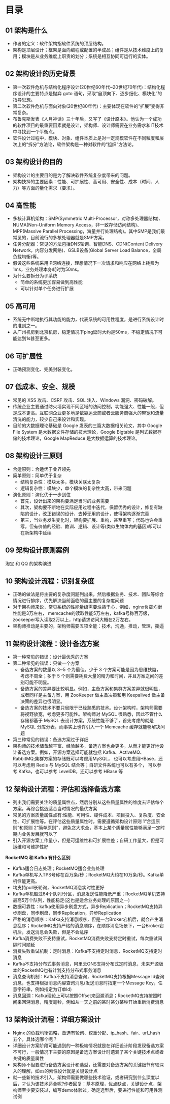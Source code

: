 <!-- toc -->

# 目录
## 01 架构是什么
- 作者的定义：软件架构指软件系统的顶层结构。
- 架构是顶层设计；框架是面向编程或配置的半成品；组件是从技术维度上的复用；模块是从业务维度上职责的划分；系统是相互协同可运行的实体。

## 02 架构设计的历史背景
- 第一次软件危机与结构化程序设计(20世纪60年代~20世纪70年代)：结构化程序设计的主要特点是抛弃 goto 语句，采取“自顶向下、逐步细化、模块化”的指导思想。
- 第二次软件危机与面向对象(20世纪80年代)：主要体现在软件的“扩展”变得非常复杂。
- 布鲁克斯发表《人月神话》三十年后，又写了《设计原本》。他认为一个成功的软件项目的最重要因素就是设计，架构师、设计师需要在业务需求和IT技术中寻找到一个平衡点。 
- 软件设计过程中，模块、对象、组件本质上是对一定规模软件在不同粒度和层次上的“拆分”方法论，软件架构是一种对软件的“组织”方法论。

## 03 架构设计的目的
- 架构设计的主要目的是为了解决软件系统复杂度带来的问题。
- 架构抉择的主要因素：性能、可扩展性、高可用、安全性、成本（时间、人力）等方面的量化需求（要求）。

## 04 高性能
- 多核计算机架构：SMP(Symmetric Multi-Processor，对称多处理器结构)、NUMA(Non-Uniform Memory Access，非一致存储访问结构)、MPP(Massive Parallel Processing，海量并行处理结构)。其中SMP是我们最常见的，目前流行的多核处理器就是SMP方案。
- 任务分配器：常见的方法包括DNS轮询、智能DNS、CDN(Content Delivery Network，内容分发网络)、GSLB设备(Global Server Load Balance，全局负载均衡)等。
- 假设这些系统采用IP网络连接，理想情况下一次请求和响应在网络上耗费为1ms，业务处理本身耗时为50ms。
- 为什么要拆分为子系统
  - 简单的系统更加容易做到高性能
  - 可以针对单个任务进行扩展

## 05 高可用
- 系统无中断地执行其功能的能力，代表系统的可用性程度，是进行系统设计时的准则之一。
- 从广州机房到北京机房，稳定情况下ping延时大约是50ms，不稳定情况下可能达到1s甚至更多。

## 06 可扩展性
- 正确预测变化、完美封装变化。

## 07 低成本、安全、规模
- 常见的 XSS 攻击、CSRF 攻击、SQL 注入、Windows 漏洞、密码破解。
- 传统企业主要通过防火墙实现不同区域的访问控制，功能强大、性能一般，但是成本更高。互联网企业更多地是依靠运营商或者云服务商强大的带宽和流量清洗的能力，较少自己来设计和实现。
- 目前的大数据理论基础是 Google 发表的三篇大数据相关论文，其中 Google File System 是大数据文件存储的技术理论，Google Bigtable 是列式数据存储的技术理论，Google MapReduce 是大数据运算的技术理论。

## 08 架构设计三原则
- 合适原则：合适优于业界领先
- 简单原则：简单优于复杂
  - 结构复杂性：模块太多，模块关联太复杂
  - 逻辑复杂性：模块少，单个模块的复杂性太高，带来问题
- 演化原则：演化优于一步到位
  - 首先，设计出来的架构要满足当时的业务需要
  - 其次，架构要不断地在实际应用过程中迭代，保留优秀的设计，修复有缺陷的设计，改正错误的设计，去掉无用的设计，使得架构逐渐完善
  - 第三，当业务发生变化时，架构要扩展、重构，甚至重写；代码也许会重写，但有价值的经验、教训、逻辑、设计等(类似生物体内的基因)却可以在新架构中延续

## 09 架构设计原则案例
淘宝 和 QQ 的架构演进

## 10 架构设计流程：识别复杂度
- 正确的做法是将主要的复杂度问题列出来，然后根据业务、技术、团队等综合情况进行排序，优先解决当前面临的最主要的复杂度问题
- 对于架构师来说，常见系统的性能量级需要烂熟于心，例如，nginx负载均衡性能是3万左右， memcache的读取性能5万左右，kafka号称百万级，zookeeper写入读取2万以上，http请求访问大概在2万左右。
- 架构师推动是主要的，架构师需要五项全能：技术，沟通，推动，管理，撕逼

## 11 架构设计流程：设计备选方案
- 第一种常见的错误：设计最优秀的方案
- 第二种常见的错误：只做一个方案
  - 备选方案的数量以 3~5 个为最佳。少于 3 个方案可能是因为思维狭隘，考虑不周全；多于 5 个则需要耗费大量的精力和时间，并且方案之间的差别可能不明显。
  - 备选方案的差异要比较明显。例如，主备方案和集群方案差异就很明显，或者同样是主备方案，用 ZooKeeper 做主备决策和用 Keepalived 做主备决策的差异也很明显。
  - 备选方案的技术不要只局限于已经熟悉的技术。设计架构时，架构师需要将视野放宽，考虑更多可能性。架构师对 MySQL 很熟悉，因此不管什么存储都基于 MySQL 去设计方案，系统性能不够了，首先考虑的就是 MySQL 分库分表，而事实上也许引入一个 Memcache 缓存就能够解决问题
- 第三种常见的错误：备选方案过于详细
- 架构师的技术储备越丰富、经验越多，备选方案也会更多，从而才能更好地设计备选方案。例如，开源方案选择可能就包括 Kafka、ActiveMQ、RabbitMQ;集群方案的存储既可以考虑用MySQL， 也可以考虑用HBase，还可以考虑用 Redis 与 MySQL 结合等；自研文件系统也可以有多个， 可以参考 Kafka，也可以参考 LevelDB，还可以参考 HBase 等

## 12 架构设计流程：评估和选择备选方案
- 列出我们需要关注的质量属性点，然后分别从这些质量属性的维度去评估每个方案，再综合挑选适合当时情况的最优方案
- 常见的方案质量属性点有:性能、可用性、硬件成本、项目投入、复杂度、安全性、可扩展性等。在评估这些质量属性时，需要遵循架构设计原则 1“合适原则”和原则 2“简单原则”，避免贪大求全，基本上某个质量属性能够满足一定时期内业务发展就可以了
- 引入开源方案工作量小，但是可运维性和可扩展性差；自研工作量大，但是可运维和可维护性好

**RocketMQ 和 Kafka 有什么区别**
- Kafka适合日志处理；RocketMQ适合业务处理
- Kafka单机写入TPS号称在百万条/秒；RocketMQ大约在10万条/秒。Kafka单机性能更高。
- 均支持pull长轮询，RocketMQ消息实时性更好
- Kafka单机超过64个队列/分区，消息发送性能降低严重；RocketMQ单机支持最高5万个队列，性能稳定(这也是适合业务处理的原因之一)
- 数据可靠性：kafka使用异步刷盘方式，异步Replication；RocketMQ支持异步刷盘，同步刷盘，同步Replication，异步Replication
- 严格的消息顺序：Kafka支持消息顺序，但是一台Broker宕机后，就会产生消息乱序；RocketMQ支持严格的消息顺序，在顺序消息场景下，一台Broker宕机后，发送消息会失败，但是不会乱序
- Kafka消费失败不支持重试，RocketMQ消费失败支持定时重试，每次重试间隔时间顺延
- 消费失败重试机制：定时消息：Kafka不支持定时消息，RocketMQ支持定时消息
- Kafka不支持分布式事务消息，阿里云ONS支持分布式定时消息，未来开源版本的RocketMQ也有计划支持分布式事务消息
- 消息查询机制：Kafka不支持消息查询，RocketMQ支持根据Message Id查询消息，也支持根据消息内容查询消息(发送消息时指定一个Message Key，任意字符串，例如指定为订单Id)
- 消息回溯：Kafka理论上可以按照Offset来回溯消息；RocketMQ支持按照时间来回溯消息，精度毫秒，例如从一天之前的某时某分某秒开始重新消费消息

## 13 架构设计流程：详细方案设计
- Nginx 的负载均衡策略，备选有轮询、权重分配、ip_hash、fair、url_hash 五个，具体选哪个呢？
- 详细设计方案阶段可能遇到的一种极端情况就是在详细设计阶段发现备选方案不可行，一般情况下主要的原因是备选方案设计时遗漏了某个关键技术点或者关键的质量属性
- 架构师不但要进行备选方案设计和选型，还需要对备选方案的关键细节有较深入的理解，如es的索性设计就是关键设计点
- 就一些新的技术引入，架构师需要做哪些技术验证，或者研究到什么深度以后，才认为该技术适合呢?作者回复：基本原理，优点缺点，关键设计点，架构师至少要安装过，编写demo体验过，确定选型后，要进行性能和可用性测试例
